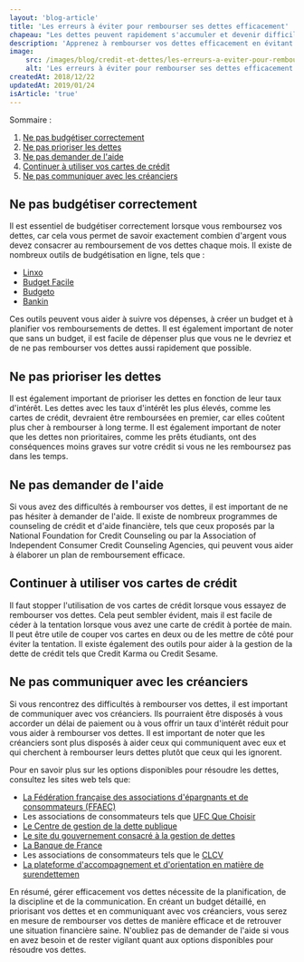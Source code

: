 ```yaml
---
layout: 'blog-article'
title: 'Les erreurs à éviter pour rembourser ses dettes efficacement'
chapeau: "Les dettes peuvent rapidement s'accumuler et devenir difficiles à gérer. Cependant, il est important de savoir comment les rembourser efficacement pour retrouver une situation financière saine. Dans cet article, nous allons vous montrer les erreurs les plus courantes commises lors du remboursement des dettes et comment les éviter pour optimiser vos chances de succès."
description: 'Apprenez à rembourser vos dettes efficacement en évitant les erreurs courantes. Suivez nos conseils pour retrouver une situation financière saine rapidement.'
image:
    src: /images/blog/credit-et-dettes/les-erreurs-a-eviter-pour-rembourser-ses-dettes-efficacement.png
    alt: 'Les erreurs à éviter pour rembourser ses dettes efficacement'
createdAt: 2018/12/22
updatedAt: 2019/01/24
isArticle: 'true'
---
```


Sommaire :

1. <a href="#ne-pas-budgétiser-correctement" title="Ne pas budgétiser correctement">Ne pas budgétiser correctement</a>
2. <a href="#ne-pas-prioriser-les-dettes" title="Ne pas prioriser les dettes">Ne pas prioriser les dettes</a>
3. <a href="#ne-pas-demander-de-laide" title="Ne pas demander de l'aide">Ne pas demander de l'aide</a>
4. <a href="#continuer-à-utiliser-vos-cartes-de-crédit" title="Continuer à utiliser vos cartes de crédit">Continuer à utiliser vos cartes de crédit</a>
5. <a href="#ne-pas-communiquer-avec-les-créanciers" title="Ne pas communiquer avec les créanciers">Ne pas communiquer avec les créanciers</a>

## Ne pas budgétiser correctement
Il est essentiel de budgétiser correctement lorsque vous remboursez vos dettes, car cela vous permet de savoir exactement combien d'argent vous devez consacrer au remboursement de vos dettes chaque mois. Il existe de nombreux outils de budgétisation en ligne, tels que :
- <a href="https://www.linxo.com/fr/" target="_blank" title="Linxo">Linxo</a>
- <a href="https://www.budgetfacile.fr/" target="_blank" title="Budget Facile">Budget Facile</a>
- <a href="https://budgeto.com/fr/" target="_blank" title="Budgeto">Budgeto</a>
- <a href="https://www.bankin.com/fr/" target="_blank" title="Bankin">Bankin</a>
  
Ces outils peuvent vous aider à suivre vos dépenses, à créer un budget et à planifier vos remboursements de dettes. Il est également important de noter que sans un budget, il est facile de dépenser plus que vous ne le devriez et de ne pas rembourser vos dettes aussi rapidement que possible.

## Ne pas prioriser les dettes
Il est également important de prioriser les dettes en fonction de leur taux d'intérêt. Les dettes avec les taux d'intérêt les plus élevés, comme les cartes de crédit, devraient être remboursées en premier, car elles coûtent plus cher à rembourser à long terme. Il est également important de noter que les dettes non prioritaires, comme les prêts étudiants, ont des conséquences moins graves sur votre crédit si vous ne les remboursez pas dans les temps.

## Ne pas demander de l'aide
Si vous avez des difficultés à rembourser vos dettes, il est important de ne pas hésiter à demander de l'aide. Il existe de nombreux programmes de counseling de crédit et d'aide financière, tels que ceux proposés par la National Foundation for Credit Counseling ou par la Association of Independent Consumer Credit Counseling Agencies, qui peuvent vous aider à élaborer un plan de remboursement efficace.

## Continuer à utiliser vos cartes de crédit
Il faut stopper l'utilisation de vos cartes de crédit lorsque vous essayez de rembourser vos dettes. Cela peut sembler évident, mais il est facile de céder à la tentation lorsque vous avez une carte de crédit à portée de main. Il peut être utile de couper vos cartes en deux ou de les mettre de côté pour éviter la tentation. Il existe également des outils pour aider à la gestion de la dette de crédit tels que Credit Karma ou Credit Sesame.

## Ne pas communiquer avec les créanciers
Si vous rencontrez des difficultés à rembourser vos dettes, il est important de communiquer avec vos créanciers. Ils pourraient être disposés à vous accorder un délai de paiement ou à vous offrir un taux d'intérêt réduit pour vous aider à rembourser vos dettes. Il est important de noter que les créanciers sont plus disposés à aider ceux qui communiquent avec eux et qui cherchent à rembourser leurs dettes plutôt que ceux qui les ignorent.

Pour en savoir plus sur les options disponibles pour résoudre les dettes, consultez les sites web tels que:

- <a href="https://www.ffaec.org/credit-et-dettes/" target="_blank" title="La Fédération française des associations d'épargnants et de consommateurs (FFAEC)">La Fédération française des associations d'épargnants et de consommateurs (FFAEC)</a>
- Les associations de consommateurs tels que <a href="https://www.quechoisir.org/epargne-et-credit/credit-et-dettes" target="_blank" title="UFC Que Choisir">UFC Que Choisir</a>
- <a href="https://www.gestiondeladette.fr/" target="_blank" title="Le Centre de gestion de la dette publique">Le Centre de gestion de la dette publique</a>
- <a href="https://www.economie.gouv.fr/particuliers/dettes" target="_blank" title="Le site du gouvernement consacré à la gestion de dettes">Le site du gouvernement consacré à la gestion de dettes</a>
- <a href="https://www.banque-france.fr/particuliers/credit-et-surendettement/credit-surendettement" target="_blank" title="La Banque de France">La Banque de France</a>
- Les associations de consommateurs tels que le <a href="https://www.clcv.org/dettes-credit/" target="_blank" title="CLCV">CLCV</a>
- <a href="https://www.mes-aides.gouv.fr/web/mes-aides/surendettement" target="_blank" title="La plateforme d'accompagnement et d'orientation en matière de surendettemen">La plateforme d'accompagnement et d'orientation en matière de surendettemen</a>

En résumé, gérer efficacement vos dettes nécessite de la planification, de la discipline et de la communication. En créant un budget détaillé, en priorisant vos dettes et en communiquant avec vos créanciers, vous serez en mesure de rembourser vos dettes de manière efficace et de retrouver une situation financière saine. N'oubliez pas de demander de l'aide si vous en avez besoin et de rester vigilant quant aux options disponibles pour résoudre vos dettes.